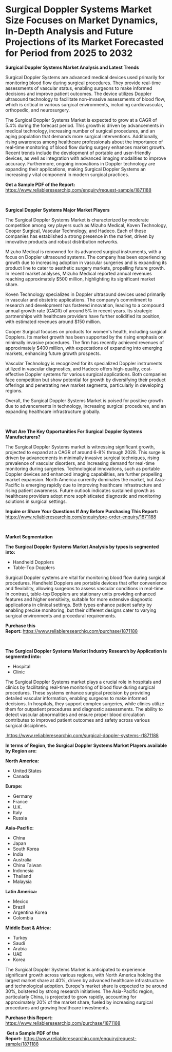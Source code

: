 <p><h1>Surgical Doppler Systems Market Size Focuses on Market Dynamics, In-Depth Analysis and Future Projections of its Market Forecasted for Period from 2025 to 2032</h1></p><p><strong>Surgical Doppler Systems Market Analysis and Latest Trends</strong></p>
<p><p>Surgical Doppler Systems are advanced medical devices used primarily for monitoring blood flow during surgical procedures. They provide real-time assessments of vascular status, enabling surgeons to make informed decisions and improve patient outcomes. The device utilizes Doppler ultrasound technology to facilitate non-invasive assessments of blood flow, which is critical in various surgical environments, including cardiovascular, orthopedic, and neurosurgery.</p><p>The Surgical Doppler Systems Market is expected to grow at a CAGR of 5.4% during the forecast period. This growth is driven by advancements in medical technology, increasing number of surgical procedures, and an aging population that demands more surgical interventions. Additionally, rising awareness among healthcare professionals about the importance of real-time monitoring of blood flow during surgery enhances market growth. Recent trends include the development of portable and user-friendly devices, as well as integration with advanced imaging modalities to improve accuracy. Furthermore, ongoing innovations in Doppler technology are expanding their applications, making Surgical Doppler Systems an increasingly vital component in modern surgical practices.</p></p>
<p><strong>Get a Sample PDF of the Report:&nbsp;</strong> <a href="https://www.reliableresearchiq.com/enquiry/request-sample/1871188?utm_campaign=2769&utm_medium=2&utm_source=Github&utm_content=ia&utm_term=14042025&utm_id=surgical-doppler-systems">https://www.reliableresearchiq.com/enquiry/request-sample/1871188</a></p>
<p>&nbsp;</p>
<p><strong>Surgical Doppler Systems Major Market Players</strong></p>
<p><p>The Surgical Doppler Systems Market is characterized by moderate competition among key players such as Mizuho Medical, Koven Technology, Cooper Surgical, Vascular Technology, and Hadeco. Each of these companies has established a strong presence in the market, driven by innovative products and robust distribution networks.</p><p>Mizuho Medical is renowned for its advanced surgical instruments, with a focus on Doppler ultrasound systems. The company has been experiencing growth due to increasing adoption in vascular surgeries and is expanding its product line to cater to aesthetic surgery markets, propelling future growth. In recent market analyses, Mizuho Medical reported annual revenues reaching approximately $500 million, highlighting its significant market share.</p><p>Koven Technology specializes in Doppler ultrasound devices used primarily in vascular and obstetric applications. The company’s commitment to research and development has fostered innovation, leading to a compound annual growth rate (CAGR) of around 5% in recent years. Its strategic partnerships with healthcare providers have further solidified its position, with estimated revenues around $150 million.</p><p>Cooper Surgical focuses on products for women's health, including surgical Dopplers. Its market growth has been supported by the rising emphasis on minimally invasive procedures. The firm has recently achieved revenues of approximately $400 million, with expectations of expanding into emerging markets, enhancing future growth prospects.</p><p>Vascular Technology is recognized for its specialized Doppler instruments utilized in vascular diagnostics, and Hadeco offers high-quality, cost-effective Doppler systems for various surgical applications. Both companies face competition but show potential for growth by diversifying their product offerings and penetrating new market segments, particularly in developing regions.</p><p>Overall, the Surgical Doppler Systems Market is poised for positive growth due to advancements in technology, increasing surgical procedures, and an expanding healthcare infrastructure globally.</p></p>
<p>&nbsp;</p>
<p><strong>What Are The Key Opportunities For Surgical Doppler Systems Manufacturers?</strong></p>
<p><p>The Surgical Doppler Systems market is witnessing significant growth, projected to expand at a CAGR of around 6-8% through 2028. This surge is driven by advancements in minimally invasive surgical techniques, rising prevalence of vascular disorders, and increasing demand for real-time monitoring during surgeries. Technological innovations, such as portable Doppler devices and enhanced imaging capabilities, are further propelling market expansion. North America currently dominates the market, but Asia-Pacific is emerging rapidly due to improving healthcare infrastructure and rising patient awareness. Future outlook indicates sustained growth as healthcare providers adopt more sophisticated diagnostic and monitoring solutions in surgical settings.</p></p>
<p><strong>Inquire or Share Your Questions If Any Before Purchasing This Report:</strong> <a href="https://www.reliableresearchiq.com/enquiry/pre-order-enquiry/1871188?utm_campaign=2769&utm_medium=2&utm_source=Github&utm_content=ia&utm_term=14042025&utm_id=surgical-doppler-systems">https://www.reliableresearchiq.com/enquiry/pre-order-enquiry/1871188</a></p>
<p>&nbsp;</p>
<p><strong>Market Segmentation</strong></p>
<p><strong>The Surgical Doppler Systems Market Analysis by types is segmented into:</strong></p>
<p><ul><li>Handheld Dopplers</li><li>Table-Top Dopplers</li></ul></p>
<p><p>Surgical Doppler systems are vital for monitoring blood flow during surgical procedures. Handheld Dopplers are portable devices that offer convenience and flexibility, allowing surgeons to assess vascular conditions in real-time. In contrast, table-top Dopplers are stationary units providing enhanced features and higher sensitivity, suitable for more extensive diagnostic applications in clinical settings. Both types enhance patient safety by enabling precise monitoring, but their different designs cater to varying surgical environments and procedural requirements.</p></p>
<p><strong>Purchase this Report:&nbsp;</strong><a href="https://www.reliableresearchiq.com/purchase/1871188?utm_campaign=2769&utm_medium=2&utm_source=Github&utm_content=ia&utm_term=14042025&utm_id=surgical-doppler-systems">https://www.reliableresearchiq.com/purchase/1871188</a></p>
<p>&nbsp;</p>
<p><strong>The Surgical Doppler Systems Market Industry Research by Application is segmented into:</strong></p>
<p><ul><li>Hospital</li><li>Clinic</li></ul></p>
<p><p>The Surgical Doppler Systems market plays a crucial role in hospitals and clinics by facilitating real-time monitoring of blood flow during surgical procedures. These systems enhance surgical precision by providing detailed vascular information, enabling surgeons to make informed decisions. In hospitals, they support complex surgeries, while clinics utilize them for outpatient procedures and diagnostic assessments. The ability to detect vascular abnormalities and ensure proper blood circulation contributes to improved patient outcomes and safety across various surgical disciplines.</p></p>
<p><a href="https://www.reliableresearchiq.com/surgical-doppler-systems-r1871188?utm_campaign=2769&utm_medium=2&utm_source=Github&utm_content=ia&utm_term=14042025&utm_id=surgical-doppler-systems">&nbsp;https://www.reliableresearchiq.com/surgical-doppler-systems-r1871188</a></p>
<p><strong>In terms of Region, the Surgical Doppler Systems Market Players available by Region are:</strong></p>
<p>
    <p> <strong> North America: </strong>
        <ul>
            <li>United States</li>
            <li>Canada</li>
        </ul>
        </p> 
    <p> <strong> Europe: </strong>
        <ul>
            <li>Germany</li>
            <li>France</li>
            <li>U.K.</li>
            <li>Italy</li>
            <li>Russia</li>
        </ul>
        </p> 
    <p> <strong> Asia-Pacific: </strong>
        <ul>
            <li>China</li>
            <li>Japan</li>
            <li>South Korea</li>
            <li>India</li>
            <li>Australia</li>
            <li>China Taiwan</li>
            <li>Indonesia</li>
            <li>Thailand</li>
            <li>Malaysia</li>
        </ul>
        </p> 
    <p> <strong> Latin America: </strong>
        <ul>
            <li>Mexico</li>
            <li>Brazil</li>
            <li>Argentina Korea</li>
            <li>Colombia</li>
        </ul>
        </p> 
    <p> <strong> Middle East & Africa: </strong>
        <ul>
            <li>Turkey</li>
            <li>Saudi</li>
            <li>Arabia</li>
            <li>UAE</li>
            <li>Korea</li>
        </ul>
    </p>
    </p>
<p><p>The Surgical Doppler Systems Market is anticipated to experience significant growth across various regions, with North America holding the largest market share at 40%, driven by advanced healthcare infrastructure and technological adoption. Europe's market share is expected to be around 30%, bolstered by strong research initiatives. The Asia-Pacific region, particularly China, is projected to grow rapidly, accounting for approximately 20% of the market share, fueled by increasing surgical procedures and growing healthcare investments.</p></p>
<p><strong>Purchase this Report: </strong><a href="https://www.reliableresearchiq.com/purchase/1871188?utm_campaign=2769&utm_medium=2&utm_source=Github&utm_content=ia&utm_term=14042025&utm_id=surgical-doppler-systems">https://www.reliableresearchiq.com/purchase/1871188</a></p>
<p>&nbsp;<strong>Get a Sample PDF of the Report:&nbsp;&nbsp;</strong><a href="https://www.reliableresearchiq.com/enquiry/request-sample/1871188?utm_campaign=2769&utm_medium=2&utm_source=Github&utm_content=ia&utm_term=14042025&utm_id=surgical-doppler-systems">https://www.reliableresearchiq.com/enquiry/request-sample/1871188</a></p>
<p><strong></strong></p>
<p><p></p><p></p><p></p></p>
